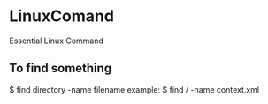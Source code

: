 # LinuxComand
Essential Linux Command

To find something
--------------------------
$ find directory -name filename
example: $ find / -name context.xml

